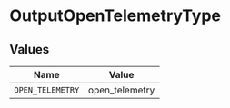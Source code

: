 # OutputOpenTelemetryType


## Values

| Name             | Value            |
| ---------------- | ---------------- |
| `OPEN_TELEMETRY` | open_telemetry   |